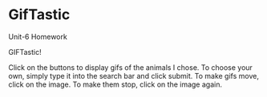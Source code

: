 # GifTastic
Unit-6 Homework

GIFTastic!

Click on the buttons to display gifs of the animals I chose. To choose your own, simply type it into the search bar and click submit. To make gifs move, click on the image. To make them stop, click on the image again.
